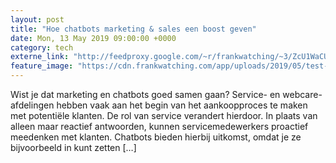 ```yaml
---
layout: post
title: "Hoe chatbots marketing & sales een boost geven"
date: Mon, 13 May 2019 09:00:00 +0000
category: tech
externe_link: "http://feedproxy.google.com/~r/frankwatching/~3/ZcU1WaCU3XE/"
feature_image: "https://cdn.frankwatching.com/app/uploads/2019/05/test-1-214x155.jpg"
---
```


Wist je dat marketing en chatbots goed samen gaan? Service- en webcare-afdelingen hebben vaak aan het begin van het aankoopproces te maken met potentiële klanten. De rol van service verandert hierdoor. In plaats van alleen maar reactief antwoorden, kunnen servicemedewerkers proactief meedenken met klanten. Chatbots bieden hierbij uitkomst, omdat je ze bijvoorbeeld in kunt zetten [&#8230;]<img src="http://feeds.feedburner.com/~r/frankwatching/~4/ZcU1WaCU3XE" height="1" width="1" alt=""/>
